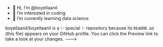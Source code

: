 - 👋 Hi, I’m @boyellaanil
- 👀 I’m interested in coding
- 🌱 I’m currently learning data science

boyellaanil/boyellaanil is a ✨ special ✨ repository because its `README.md` (this file) appears on your GitHub profile.
You can click the Preview link to take a look at your changes.
--->
